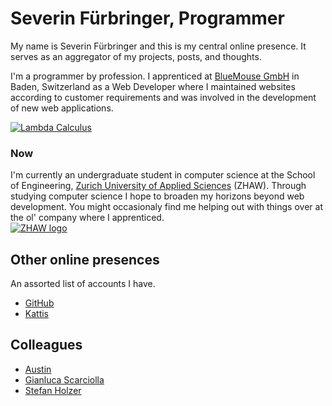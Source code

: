 # Severin Fürbringer, Programmer

<div class="row">
<div class="two-thirds column">
My name is Severin Fürbringer and this is my central online presence.  It
serves as an aggregator of my projects, posts, and thoughts.

I'm a programmer by profession. I apprenticed at <a
href="https://www.bluemouse.ch/" target="_blank">BlueMouse GmbH</a> in Baden,
Switzerland as a Web Developer where I maintained websites according to
customer requirements and was involved in the development of new web
applications.  
</div>
<div class="one-third column">
<a href="https://en.wikipedia.org/wiki/Lambda_calculus" target="_blank">
<img src="/res/lam.png" alt="Lambda Calculus" title="Lambda Calculus">
</a>
</div>
</div>

### Now

<div class="row">
<div class="two-thirds column">
I'm currently an undergraduate student in computer science at the School of
Engineering, <a href="https://www.zhaw.ch/en/engineering/"
target="_blank">Zurich University of Applied Sciences</a> (ZHAW). Through
studying computer science I hope to broaden my horizons beyond web development.
You might occasionaly find me helping out with things over at the ol' company
where I apprenticed.
</div>
<div class="one-third column">
<a href="https://www.zhaw.ch/en/engineering/" target="_blank">
<img src="/res/zhaw_b.png" alt="ZHAW logo" title="ZHAW logo">
</a>
</div>
</div>


## Other online presences

An assorted list of accounts I have.

- [GitHub](https://github.com/fuerbringer)
- [Kattis](https://open.kattis.com/users/severin-fuerbringer)

## Colleagues

- [Austin](https://neat.moe)
- [Gianluca Scarciolla](https://scarciolla.info)
- [Stefan Holzer](https://holzerstefan.com)
